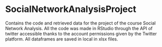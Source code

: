 # SocialNetworkAnalysisProject

Contains the code and retrieved data for the project of the course Social Network Analysis.
All the code was made in RStudio through the API of twitter accessible thanks to the account permissions given by the Twitter platform.
All dataframes are saved in local in xlsx files.
